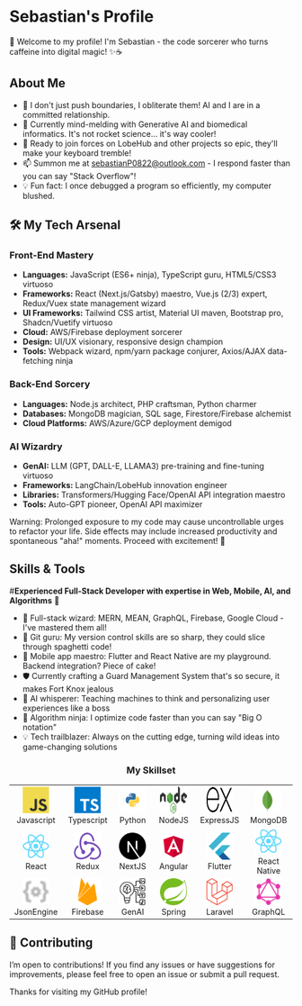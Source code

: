 # Sebastian's Profile
👋 Welcome to my profile! I'm Sebastian - the code sorcerer who turns caffeine into digital magic! ✨☕️
## About Me
- 🚀 I don't just push boundaries, I obliterate them! AI and I are in a committed relationship.
- 🧠 Currently mind-melding with Generative AI and biomedical informatics. It's not rocket science... it's way cooler!
- 🤝 Ready to join forces on LobeHub and other projects so epic, they'll make your keyboard tremble!
- 📫 Summon me at sebastianP0822@outlook.com - I respond faster than you can say "Stack Overflow"!
- 💡 Fun fact: I once debugged a program so efficiently, my computer blushed.

## 🛠️ My Tech Arsenal

### Front-End Mastery
- **Languages:** JavaScript (ES6+ ninja), TypeScript guru, HTML5/CSS3 virtuoso
- **Frameworks:** React (Next.js/Gatsby) maestro, Vue.js (2/3) expert, Redux/Vuex state management wizard
- **UI Frameworks:** Tailwind CSS artist, Material UI maven, Bootstrap pro, Shadcn/Vuetify virtuoso
- **Cloud:** AWS/Firebase deployment sorcerer
- **Design:** UI/UX visionary, responsive design champion
- **Tools:** Webpack wizard, npm/yarn package conjurer, Axios/AJAX data-fetching ninja

### Back-End Sorcery
- **Languages:** Node.js architect, PHP craftsman, Python charmer
- **Databases:** MongoDB magician, SQL sage, Firestore/Firebase alchemist
- **Cloud Platforms:** AWS/Azure/GCP deployment demigod

### AI Wizardry
- **GenAI:** LLM (GPT, DALL-E, LLAMA3) pre-training and fine-tuning virtuoso
- **Frameworks:** LangChain/LobeHub innovation engineer
- **Libraries:** Transformers/Hugging Face/OpenAI API integration maestro
- **Tools:** Auto-GPT pioneer, OpenAI API maximizer

Warning: Prolonged exposure to my code may cause uncontrollable urges to refactor your life. Side effects may include increased productivity and spontaneous "aha!" moments. Proceed with excitement! 🎉

## Skills & Tools

 #<b>Experienced Full-Stack Developer with expertise in Web, Mobile, AI, and Algorithms</b> 👋

- 🚀 Full-stack wizard: MERN, MEAN, GraphQL, Firebase, Google Cloud - I've mastered them all!
- 🔄 Git guru: My version control skills are so sharp, they could slice through spaghetti code!
- 📱 Mobile app maestro: Flutter and React Native are my playground. Backend integration? Piece of cake!
- 🛡️ Currently crafting a Guard Management System that's so secure, it makes Fort Knox jealous
- 🤖 AI whisperer: Teaching machines to think and personalizing user experiences like a boss
- 🧠 Algorithm ninja: I optimize code faster than you can say "Big O notation"
- 💡 Tech trailblazer: Always on the cutting edge, turning wild ideas into game-changing solutions
  
<h3 align="center">My Skillset</h3>
<div align="center">
    <table align="center">
    <tr>
      <td align="center" width="96">
        <a href="https://developer.mozilla.org/en-US/docs/Web/JavaScript">
          <img src="./img/javascript.svg" width="48" height="48" alt="JavaScript" />
        </a>
        <br>Javascript
      </td>
      <td align="center" width="96">
        <a href="https://www.typescriptlang.org/">
          <img src="./img/typescript.svg" width="48" height="48" alt="TypeScript" />
        </a>
        <br>Typescript
      </td>    
      <td align="center" width="96">
        <a href="https://www.python.org/">
          <img src="./img/python.svg" width="48" height="48" alt="Python" />
        </a>
        <br>Python
      </td>
      <td align="center" width="96">
        <a href="https://nodejs.org/en">
          <img src="./img/nodejs.svg" width="48" height="48" alt="NodeJS" />
        </a>
        <br>NodeJS
      </td>
      <td align="center" width="96">
        <a href="https://expressjs.com/">
          <img src="./img/expressjs.svg" width="48" height="48" alt="ExpressJS" />
        </a>
        <br>ExpressJS
      </td>
      <td align="center" width="96">
        <a href="https://www.mongodb.com/">
          <img src="./img/mongodb.svg" width="48" height="48" alt="MongoDB" />
        </a>
        <br>MongoDB
      </td>
    </tr>
    <tr>
      <td align="center" width="96">
        <a href="https://react.dev/">
          <img src="./img/react.svg" width="48" height="48" alt="React" />
        </a>
        <br>React
      </td>
      <td align="center" width="96">
        <a href="https://redux.js.org/">
          <img src="./img/redux.svg" width="48" height="48" alt="Redux" />
        </a>
        <br>Redux
      </td>
      <td align="center" width="96">
        <a href="https://nextjs.org/">
          <img src="./img/nextjs.svg" width="48" height="48" alt="NextJS" />
        </a>
        <br>NextJS
      </td>    
      <td align="center" width="96">
        <a href="https://angular.org/">
          <img src="./img/angular.svg" width="48" height="48" alt="Angular" />
        </a>
        <br>Angular
      </td>
      <td align="center" width="96">
        <a href="https://pub.dev/">
          <img src="./img/flutter.svg" width="48" height="48" alt="Flutter" />
        </a>
        <br>Flutter
      </td>
      <td align="center" width="96">
        <a href="https://reactnative.dev/">
          <img src="./img/react.svg" width="48" height="48" alt="React Native" />
        </a>
        <br>React Native
      </td>
    </tr>
    <tr>        
      <td align="center" width="96">
        <a href="https://www.npmjs.com/package/json-rules-engine">
          <img src="./img/json-engine.svg" width="48" height="48" alt="JsonEngine" />
        </a>
        <br>JsonEngine
      </td>
      <td align="center" width="96">
        <a href="https://console.firebase/">
          <img src="./img/firebase.svg" width="48" height="48" alt="Firebase" />
        </a>
        <br>Firebase
      </td>
      <td align="center" width="96">
        <a href="https://ai.google/discover/generativeai/">
          <img src="./img/gen-ai.svg" width="48" height="48" alt="GenAI" />
        </a>
        <br>GenAI
      </td>
      <td align="center" width="96">
        <a href="https://spring.io/">
          <img src="./img/spring.svg" width="48" height="48" alt="Spring" />
        </a>
        <br>Spring
      </td>
      <td align="center" width="96">
        <a href="https://laravel.com/">
          <img src="./img/laravel.svg" width="48" height="48" alt="Laravel" />
        </a>
        <br>Laravel
      </td>
      <td align="center" width="96">
        <a href="https://graphql.org/">
          <img src="./img/graphql.svg" width="48" height="48" alt="GraphQL" />
        </a>
        <br>GraphQL
      </td>
    </tr>
  </table>
</div>

## 🤝 Contributing

I’m open to contributions! If you find any issues or have suggestions for improvements, please feel free to open an issue or submit a pull request. 

Thanks for visiting my GitHub profile!